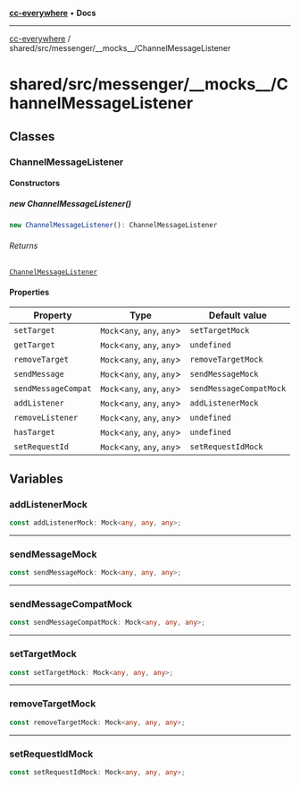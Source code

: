 [**cc-everywhere**](../../../../index.md) • **Docs**

***

[cc-everywhere](../../../../index.md) / shared/src/messenger/\_\_mocks\_\_/ChannelMessageListener

# shared/src/messenger/\_\_mocks\_\_/ChannelMessageListener

## Classes

### ChannelMessageListener

#### Constructors

##### new ChannelMessageListener()

```ts
new ChannelMessageListener(): ChannelMessageListener
```

###### Returns

[`ChannelMessageListener`](ChannelMessageListener.md#channelmessagelistener)

#### Properties

| Property | Type | Default value |
| ------ | ------ | ------ |
| `setTarget` | `Mock`\<`any`, `any`, `any`\> | `setTargetMock` |
| `getTarget` | `Mock`\<`any`, `any`, `any`\> | `undefined` |
| `removeTarget` | `Mock`\<`any`, `any`, `any`\> | `removeTargetMock` |
| `sendMessage` | `Mock`\<`any`, `any`, `any`\> | `sendMessageMock` |
| `sendMessageCompat` | `Mock`\<`any`, `any`, `any`\> | `sendMessageCompatMock` |
| `addListener` | `Mock`\<`any`, `any`, `any`\> | `addListenerMock` |
| `removeListener` | `Mock`\<`any`, `any`, `any`\> | `undefined` |
| `hasTarget` | `Mock`\<`any`, `any`, `any`\> | `undefined` |
| `setRequestId` | `Mock`\<`any`, `any`, `any`\> | `setRequestIdMock` |

## Variables

### addListenerMock

```ts
const addListenerMock: Mock<any, any, any>;
```

***

### sendMessageMock

```ts
const sendMessageMock: Mock<any, any, any>;
```

***

### sendMessageCompatMock

```ts
const sendMessageCompatMock: Mock<any, any, any>;
```

***

### setTargetMock

```ts
const setTargetMock: Mock<any, any, any>;
```

***

### removeTargetMock

```ts
const removeTargetMock: Mock<any, any, any>;
```

***

### setRequestIdMock

```ts
const setRequestIdMock: Mock<any, any, any>;
```

